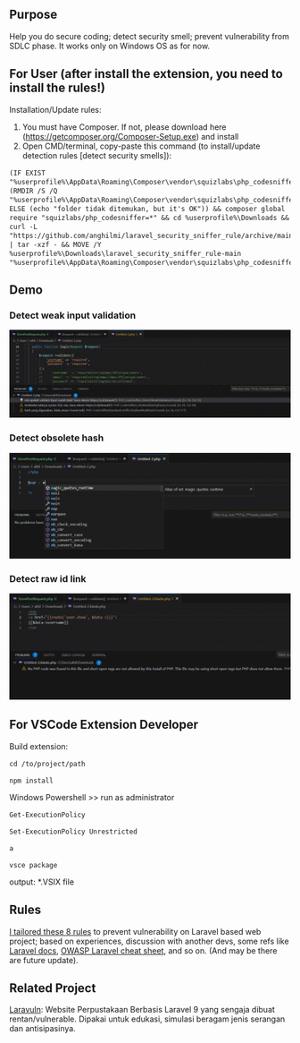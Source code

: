 ## Purpose
Help you do secure coding; detect security smell; prevent vulnerability from SDLC phase. It works only on Windows OS as for now.

## For User (after install the extension, you need to install the rules!)
Installation/Update rules:
1. You must have Composer. If not, please download here (https://getcomposer.org/Composer-Setup.exe) and install
2. Open CMD/terminal, copy-paste this command (to install/update detection rules [detect security smells]):

```
(IF EXIST "%userprofile%\AppData\Roaming\Composer\vendor\squizlabs\php_codesniffer\src\Standards\laravel_security_sniffer" (RMDIR /S /Q "%userprofile%\AppData\Roaming\Composer\vendor\squizlabs\php_codesniffer\src\Standards\laravel_security_sniffer") ELSE (echo "folder tidak ditemukan, but it's OK")) && composer global require "squizlabs/php_codesniffer=*" && cd %userprofile%\Downloads && curl -L "https://github.com/anghilmi/laravel_security_sniffer_rule/archive/main.tar.gz" | tar -xzf - && MOVE /Y %userprofile%\Downloads\laravel_security_sniffer_rule-main "%userprofile%\AppData\Roaming\Composer\vendor\squizlabs\php_codesniffer\src\Standards\laravel_security_sniffer"
```

## Demo
### Detect weak input validation
![](https://raw.githubusercontent.com/anghilmi/laravel-php-codesniffer/main/assets//validate.gif)

### Detect obsolete hash
![](https://raw.githubusercontent.com/anghilmi/laravel-php-codesniffer/main/assets//md5.gif)

### Detect raw id link
![](https://raw.githubusercontent.com/anghilmi/laravel-php-codesniffer/main/assets//dataid.gif)


## For VSCode Extension Developer 
Build extension: 
```
cd /to/project/path
```
```
npm install
```
Windows Powershell >> run as administrator
```
Get-ExecutionPolicy
```
```
Set-ExecutionPolicy Unrestricted
```
```
a
```
```
vsce package
```
output: *.VSIX file

## Rules
[I tailored these 8 rules](https://github.com/anghilmi/laravel_security_sniffer_rule) to prevent vulnerability on Laravel based web project; based on experiences, discussion with another devs, some refs like [Laravel docs](https://laravel.com/docs), [OWASP Laravel cheat sheet](https://cheatsheetseries.owasp.org/cheatsheets/Laravel_Cheat_Sheet.html), and so on. (And may be there are future update).

## Related Project
[Laravuln](https://github.com/GustiAdithiya/laravuln): Website Perpustakaan Berbasis Laravel 9 yang sengaja dibuat rentan/vulnerable. Dipakai untuk edukasi, simulasi beragam jenis serangan dan antisipasinya.
